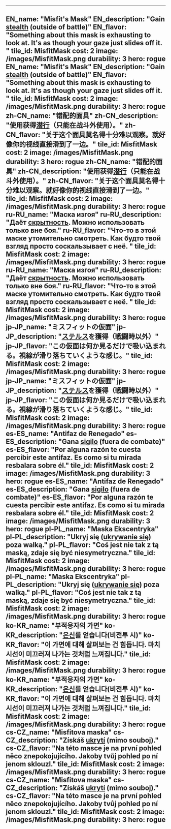 ---

EN_name: "Misfit's Mask"
EN_description: "Gain <u>stealth</u> (outside of battle)"
EN_flavor: "Something about this mask is exhausting to look at. It's as though your gaze just slides off it. "
tile_id: MisfitMask
cost: 2
image: /images/MisfitMask.png
durability: 3
hero: rogue
EN_name: "Misfit's Mask"
EN_description: "Gain <u>stealth</u> (outside of battle)"
EN_flavor: "Something about this mask is exhausting to look at. It's as though your gaze just slides off it. "
tile_id: MisfitMask
cost: 2
image: /images/MisfitMask.png
durability: 3
hero: rogue
zh-CN_name: "错配的面具"
zh-CN_description: "使用获得<u>潜行</u>（只能在战斗外使用）。"
zh-CN_flavor: "关于这个面具莫名得十分难以观察。就好像你的视线直接滑到了一边。"
tile_id: MisfitMask
cost: 2
image: /images/MisfitMask.png
durability: 3
hero: rogue
zh-CN_name: "错配的面具"
zh-CN_description: "使用获得<u>潜行</u>（只能在战斗外使用）。"
zh-CN_flavor: "关于这个面具莫名得十分难以观察。就好像你的视线直接滑到了一边。"
tile_id: MisfitMask
cost: 2
image: /images/MisfitMask.png
durability: 3
hero: rogue
ru-RU_name: "Маска изгоя"
ru-RU_description: "Даёт <u>скрытность</u>. Можно использовать только вне боя."
ru-RU_flavor: "Что-то в этой маске утомительно смотреть. Как будто твой взгляд просто соскальзывает с неё. "
tile_id: MisfitMask
cost: 2
image: /images/MisfitMask.png
durability: 3
hero: rogue
ru-RU_name: "Маска изгоя"
ru-RU_description: "Даёт <u>скрытность</u>. Можно использовать только вне боя."
ru-RU_flavor: "Что-то в этой маске утомительно смотреть. Как будто твой взгляд просто соскальзывает с неё. "
tile_id: MisfitMask
cost: 2
image: /images/MisfitMask.png
durability: 3
hero: rogue
jp-JP_name: "ミスフィットの仮面"
jp-JP_description: "<u>ステルス</u>を獲得（戦闘時以外）"
jp-JP_flavor: "この仮面は何か見るだけで吸い込まれる。視線が滑り落ちていくような感じ。"
tile_id: MisfitMask
cost: 2
image: /images/MisfitMask.png
durability: 3
hero: rogue
jp-JP_name: "ミスフィットの仮面"
jp-JP_description: "<u>ステルス</u>を獲得（戦闘時以外）"
jp-JP_flavor: "この仮面は何か見るだけで吸い込まれる。視線が滑り落ちていくような感じ。"
tile_id: MisfitMask
cost: 2
image: /images/MisfitMask.png
durability: 3
hero: rogue
es-ES_name: "Antifaz de Renegado"
es-ES_description: "Gana <u>sigilo</u> (fuera de combate)"
es-ES_flavor: "Por alguna razón te cuesta percibir este antifaz. Es como si tu mirada resbalara sobre él."
tile_id: MisfitMask
cost: 2
image: /images/MisfitMask.png
durability: 3
hero: rogue
es-ES_name: "Antifaz de Renegado"
es-ES_description: "Gana <u>sigilo</u> (fuera de combate)"
es-ES_flavor: "Por alguna razón te cuesta percibir este antifaz. Es como si tu mirada resbalara sobre él."
tile_id: MisfitMask
cost: 2
image: /images/MisfitMask.png
durability: 3
hero: rogue
pl-PL_name: "Maska Ekscentryka"
pl-PL_description: "Ukryj się (<u>ukrywanie się</u>) poza walką."
pl-PL_flavor: "Coś jest nie tak z tą maską, zdaje się być niesymetryczna."
tile_id: MisfitMask
cost: 2
image: /images/MisfitMask.png
durability: 3
hero: rogue
pl-PL_name: "Maska Ekscentryka"
pl-PL_description: "Ukryj się (<u>ukrywanie się</u>) poza walką."
pl-PL_flavor: "Coś jest nie tak z tą maską, zdaje się być niesymetryczna."
tile_id: MisfitMask
cost: 2
image: /images/MisfitMask.png
durability: 3
hero: rogue
ko-KR_name: "부적응자의 가면"
ko-KR_description: "<u>은신</u>를 얻습니다(비전투 시)"
ko-KR_flavor: "이 가면에 대해 살펴보는 건 힘듭니다. 마치 시선이 미끄러져 나가는 것처럼 느껴집니다."
tile_id: MisfitMask
cost: 2
image: /images/MisfitMask.png
durability: 3
hero: rogue
ko-KR_name: "부적응자의 가면"
ko-KR_description: "<u>은신</u>를 얻습니다(비전투 시)"
ko-KR_flavor: "이 가면에 대해 살펴보는 건 힘듭니다. 마치 시선이 미끄러져 나가는 것처럼 느껴집니다."
tile_id: MisfitMask
cost: 2
image: /images/MisfitMask.png
durability: 3
hero: rogue
cs-CZ_name: "Misfitova maska"
cs-CZ_description: "Získáš <u>ukrytí</u> (mimo souboj)."
cs-CZ_flavor: "Na této masce je na první pohled něco znepokojujícího. Jakoby tvůj pohled po ní jenom sklouzl."
tile_id: MisfitMask
cost: 2
image: /images/MisfitMask.png
durability: 3
hero: rogue
cs-CZ_name: "Misfitova maska"
cs-CZ_description: "Získáš <u>ukrytí</u> (mimo souboj)."
cs-CZ_flavor: "Na této masce je na první pohled něco znepokojujícího. Jakoby tvůj pohled po ní jenom sklouzl."
tile_id: MisfitMask
cost: 2
image: /images/MisfitMask.png
durability: 3
hero: rogue
---
